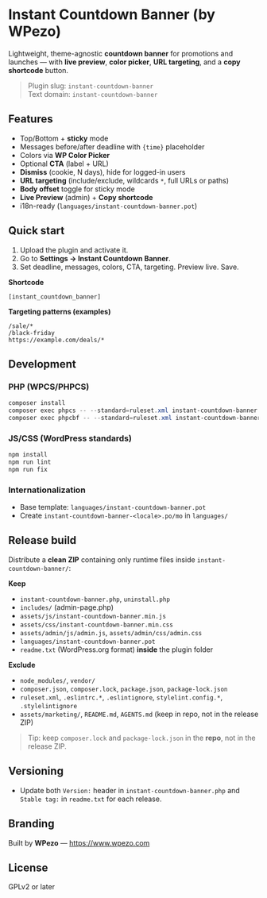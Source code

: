 # Instant Countdown Banner (by WPezo)

Lightweight, theme-agnostic **countdown banner** for promotions and launches — with **live preview**, **color picker**, **URL targeting**, and a **copy shortcode** button.

> Plugin slug: `instant-countdown-banner`  
> Text domain: `instant-countdown-banner`

## Features
- Top/Bottom + **sticky** mode
- Messages before/after deadline with `{time}` placeholder
- Colors via **WP Color Picker**
- Optional **CTA** (label + URL)
- **Dismiss** (cookie, N days), hide for logged-in users
- **URL targeting** (include/exclude, wildcards `*`, full URLs or paths)
- **Body offset** toggle for sticky mode
- **Live Preview** (admin) + **Copy shortcode**
- i18n-ready (`languages/instant-countdown-banner.pot`)

## Quick start
1. Upload the plugin and activate it.
2. Go to **Settings → Instant Countdown Banner**.
3. Set deadline, messages, colors, CTA, targeting. Preview live. Save.

**Shortcode**
```text
[instant_countdown_banner]
```

**Targeting patterns (examples)**
```
/sale/*
/black-friday
https://example.com/deals/*
```

## Development

### PHP (WPCS/PHPCS)
```powershell
composer install
composer exec phpcs -- --standard=ruleset.xml instant-countdown-banner
composer exec phpcbf -- --standard=ruleset.xml instant-countdown-banner
```

### JS/CSS (WordPress standards)
```powershell
npm install
npm run lint
npm run fix
```

### Internationalization
- Base template: `languages/instant-countdown-banner.pot`
- Create `instant-countdown-banner-<locale>.po/mo` in `languages/`

## Release build
Distribute a **clean ZIP** containing only runtime files inside `instant-countdown-banner/`:

**Keep**
- `instant-countdown-banner.php`, `uninstall.php`
- `includes/` (admin-page.php)
- `assets/js/instant-countdown-banner.min.js`
- `assets/css/instant-countdown-banner.min.css`
- `assets/admin/js/admin.js`, `assets/admin/css/admin.css`
- `languages/instant-countdown-banner.pot`
- `readme.txt` (WordPress.org format) **inside** the plugin folder

**Exclude**
- `node_modules/`, `vendor/`
- `composer.json`, `composer.lock`, `package.json`, `package-lock.json`
- `ruleset.xml`, `.eslintrc.*`, `.eslintignore`, `stylelint.config.*`, `.stylelintignore`
- `assets/marketing/`, `README.md`, `AGENTS.md` (keep in repo, not in the release ZIP)

> Tip: keep `composer.lock` and `package-lock.json` in the **repo**, not in the release ZIP.

## Versioning
- Update both `Version:` header in `instant-countdown-banner.php` and `Stable tag:` in `readme.txt` for each release.

## Branding
Built by **WPezo** — <https://www.wpezo.com>

## License
GPLv2 or later

